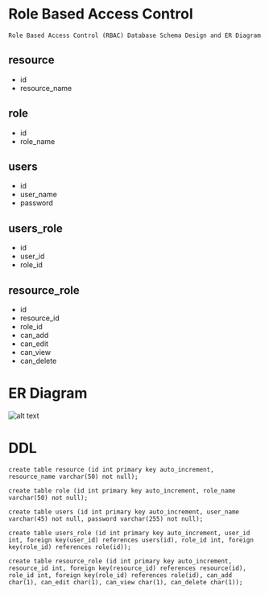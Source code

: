# Role Based Access Control

`Role Based Access Control (RBAC) Database Schema Design and ER Diagram`

resource
-
- id
- resource_name

role
-
- id 
- role_name

users
-
- id
- user_name
- password 

users_role
-
- id 
- user_id 
- role_id

resource_role
-
- id 
- resource_id
- role_id
- can_add 
- can_edit
- can_view
- can_delete

# ER Diagram

![alt text](https://github.com/aa-nadim/dbms/blob/main/role-based-access-control/ER-of-roleBasedAccessControl.png?raw=true)

# DDL

```
create table resource (id int primary key auto_increment, resource_name varchar(50) not null);

create table role (id int primary key auto_increment, role_name varchar(50) not null);

create table users (id int primary key auto_increment, user_name varchar(45) not null, password varchar(255) not null);

create table users_role (id int primary key auto_increment, user_id int, foreign key(user_id) references users(id), role_id int, foreign key(role_id) references role(id));

create table resource_role (id int primary key auto_increment, resource_id int, foreign key(resource_id) references resource(id), role_id int, foreign key(role_id) references role(id), can_add char(1), can_edit char(1), can_view char(1), can_delete char(1));
```

